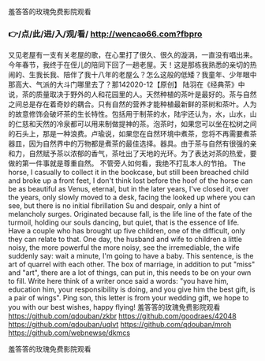 
羞答答的玫瑰免费影院观看




### 👉/点/此/进/入/观/看/ http://wencao66.com?fbpro




又见老屋有一支有关老屋的歌，在心里打了很久、很久的漩涡，一直没有唱出来。今年春节，我终于在侄儿的陪同下回了一趟老屋。天！这是那栋我熟悉的亲切的热闹的、生我长我、陪伴了我十八年的老屋么？怎么这般的低矮？我童年、少年眼中那高大、气派的大斗门哪里去了？那142020-12【原创】
陆羽在《经典茶》中说，茶的质量取决于野外的人和花园里的人。天然种植的茶叶是最好的。茶与自然之间总是存在着奇妙的耦合。只有自然的营养才能种植最新鲜的茶树和茶叶。人为的故意修饰会破坏茶的生长特性。包括用于制茶的水，陆宇还认为，水，山水，山的仁慈和天然的冷泉都可以用来制做提神的茶。泡茶时，如果您可以坐在松树之间的石头上，那是一种浪费。卢瑜说，如果您在自然环境中煮茶，您将不再需要煮茶器皿，因为自然界中的万物都是煮茶的最佳选择。器具。由于茶与自然有很强的亲和力，自然赋予茶以浓郁的香气，茶吐出了天地的光环。为了表达对茶的热爱，要做的第一件事就是尊重自然。
	不管旁人如何看，我绝不打乱本人的节拍。
The horse, I casually to collect it in the bookcase, but still been breached child and broke up a front feet, I don't think lost before the hoof of the horse can be as beautiful as Venus, eternal, but in the later years, I've closed it, over the years, only slowly moved to a desk, facing the looked up where you can see, but there is no initial fibrillation Su and despair, only a hint of melancholy surges.
Originated because fall, is the life line of the fate of the turmoil, holding our souls dancing, but quiet, that is the essence of life.
Have a couple who has brought up five children, one of the difficult, only they can relate to that.
One day, the husband and wife to children a little noisy, the more powerful the more noisy, see the irremediable, the wife suddenly say: wait a minute, I'm going to have a baby.
This sentence, is the art of quarrel with each other.
The box of marriage, in addition to put "miss" and "art", there are a lot of things, can put in, this needs to be on your own to fill.
Write here think of a writer once said a words: "you have him, education him, your responsibility is doing, and you give him the best gift, is a pair of wings".
Ping son, this letter is from your wedding gift, we hope to you with our best wishes, happy flying!
羞答答的玫瑰免费影院观看 https://github.com/qdouban/zkbr
https://github.com/goodraes/42048
https://github.com/qdouban/uqlvt
https://github.com/qdouban/mroh
https://github.com/webnewse/dkmcs





羞答答的玫瑰免费影院观看
